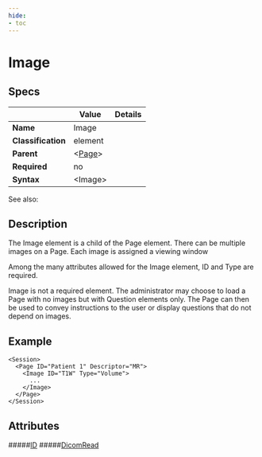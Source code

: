 ```yaml
---
hide:
- toc
---
```

# Image

## Specs

| |Value|Details|
|---|---|---|
| **Name** | Image |  |
| **Classification** | element ||
| **Parent** | <[Page](../page/index.md)\> ||
| **Required** | no ||
| **Syntax** | <Image\>||


See also: 


## Description
The Image element is a child of the Page element. There can be multiple images on a Page.
Each image is assigned a viewing window

Among the many attributes allowed for the Image element, ID and Type are required.

Image is not a required element. The administrator may choose to load a Page
with no images but with Question elements only. The Page can then be used to convey
instructions to the user or display questions that do not depend on images. 


## Example

```
<Session>
  <Page ID="Patient 1" Descriptor="MR">
    <Image ID="T1W" Type="Volume">
      ...
	</Image>
  </Page>
</Session>
```

## Attributes
#####[ID](id.md)
#####[DicomRead](dicom_read.md)
<!--
#####[Type](type.md)
#####[LabelMapID](pagegroup.md)
#####[DisplayLabelMapID](allowmultipleresponse.md)
#####[RotateToAcquisition](enable_segment_editor.md)
#####[ColorTable](segment_required_on_any_image.md)
#####[Opacity](markuplinesanyimage.md)
#####[SegmentRequired](looping.md)

-->
